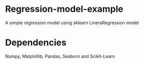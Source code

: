 # Regression-model-example
A simple regression model using sklearn LineraRegression model
# Dependencies
Numpy, Matplotlib, Pandas, Seaborn and Scikit-Learn
